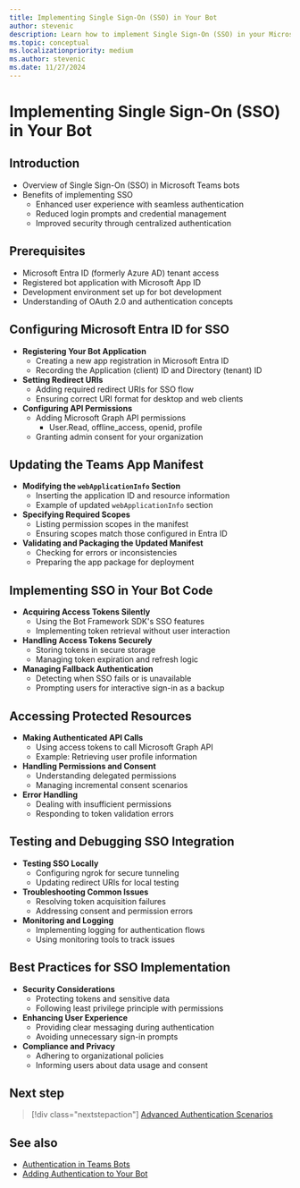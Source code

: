 ```yaml
---
title: Implementing Single Sign-On (SSO) in Your Bot
author: stevenic
description: Learn how to implement Single Sign-On (SSO) in your Microsoft Teams bot by configuring Microsoft Entra ID, updating your app manifest, and securely handling access tokens.
ms.topic: conceptual
ms.localizationpriority: medium
ms.author: stevenic
ms.date: 11/27/2024
---
```


# Implementing Single Sign-On (SSO) in Your Bot

## Introduction

- Overview of Single Sign-On (SSO) in Microsoft Teams bots
- Benefits of implementing SSO
  - Enhanced user experience with seamless authentication
  - Reduced login prompts and credential management
  - Improved security through centralized authentication

## Prerequisites

- Microsoft Entra ID (formerly Azure AD) tenant access
- Registered bot application with Microsoft App ID
- Development environment set up for bot development
- Understanding of OAuth 2.0 and authentication concepts

## Configuring Microsoft Entra ID for SSO

- **Registering Your Bot Application**
  - Creating a new app registration in Microsoft Entra ID
  - Recording the Application (client) ID and Directory (tenant) ID
- **Setting Redirect URIs**
  - Adding required redirect URIs for SSO flow
  - Ensuring correct URI format for desktop and web clients
- **Configuring API Permissions**
  - Adding Microsoft Graph API permissions
    - User.Read, offline_access, openid, profile
  - Granting admin consent for your organization

## Updating the Teams App Manifest

- **Modifying the `webApplicationInfo` Section**
  - Inserting the application ID and resource information
  - Example of updated `webApplicationInfo` section
- **Specifying Required Scopes**
  - Listing permission scopes in the manifest
  - Ensuring scopes match those configured in Entra ID
- **Validating and Packaging the Updated Manifest**
  - Checking for errors or inconsistencies
  - Preparing the app package for deployment

## Implementing SSO in Your Bot Code

- **Acquiring Access Tokens Silently**
  - Using the Bot Framework SDK's SSO features
  - Implementing token retrieval without user interaction
- **Handling Access Tokens Securely**
  - Storing tokens in secure storage
  - Managing token expiration and refresh logic
- **Managing Fallback Authentication**
  - Detecting when SSO fails or is unavailable
  - Prompting users for interactive sign-in as a backup

## Accessing Protected Resources

- **Making Authenticated API Calls**
  - Using access tokens to call Microsoft Graph API
  - Example: Retrieving user profile information
- **Handling Permissions and Consent**
  - Understanding delegated permissions
  - Managing incremental consent scenarios
- **Error Handling**
  - Dealing with insufficient permissions
  - Responding to token validation errors

## Testing and Debugging SSO Integration

- **Testing SSO Locally**
  - Configuring ngrok for secure tunneling
  - Updating redirect URIs for local testing
- **Troubleshooting Common Issues**
  - Resolving token acquisition failures
  - Addressing consent and permission errors
- **Monitoring and Logging**
  - Implementing logging for authentication flows
  - Using monitoring tools to track issues

## Best Practices for SSO Implementation

- **Security Considerations**
  - Protecting tokens and sensitive data
  - Following least privilege principle with permissions
- **Enhancing User Experience**
  - Providing clear messaging during authentication
  - Avoiding unnecessary sign-in prompts
- **Compliance and Privacy**
  - Adhering to organizational policies
  - Informing users about data usage and consent

## Next step

> [!div class="nextstepaction"]
> [Advanced Authentication Scenarios](advanced-authentication-scenarios.md)

## See also

- [Authentication in Teams Bots](authentication-in-teams-bots.md)
- [Adding Authentication to Your Bot](../enhancing-capabilities/adding-authentication.md)